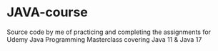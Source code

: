 # JAVA-course
Source code by me of practicing and completing the assignments for Udemy Java Programming Masterclass covering Java 11 &amp; Java 17
